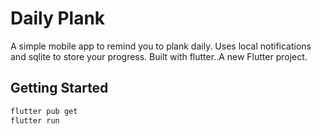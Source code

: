 # Daily Plank

A simple mobile app to remind you to plank daily. Uses local notifications and sqlite to store your progress. Built with flutter..A new Flutter project.

## Getting Started

```bash
flutter pub get
flutter run
```
